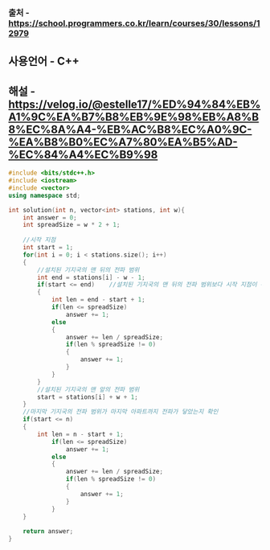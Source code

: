 ### 출처 - https://school.programmers.co.kr/learn/courses/30/lessons/12979
## 사용언어 - C++
## 해설 - https://velog.io/@estelle17/%ED%94%84%EB%A1%9C%EA%B7%B8%EB%9E%98%EB%A8%B8%EC%8A%A4-%EB%AC%B8%EC%A0%9C-%EA%B8%B0%EC%A7%80%EA%B5%AD-%EC%84%A4%EC%B9%98

```cpp
#include <bits/stdc++.h>
#include <iostream>
#include <vector>
using namespace std;

int solution(int n, vector<int> stations, int w){
    int answer = 0;
    int spreadSize = w * 2 + 1;
    
    //시작 지점
    int start = 1;
    for(int i = 0; i < stations.size(); i++)
    {
        //설치된 기지국의 맨 뒤의 전파 범위
        int end = stations[i] - w - 1;
        if(start <= end)    //설치된 기지국의 맨 뒤의 전파 범위보다 시작 지점이 뒤에 있을 경우 기지국 추가 설치
        {
            int len = end - start + 1;
            if(len <= spreadSize)
                answer += 1;
            else
            {
                answer += len / spreadSize;
                if(len % spreadSize != 0)
                {
                    answer += 1;
                }
            }
        }
        //설치된 기지국의 맨 앞의 전파 범위
        start = stations[i] + w + 1;
    }
    //마지막 기지국의 전파 범위가 마지막 아파트까지 전파가 닿았는지 확인
    if(start <= n)
    {
        int len = n - start + 1;
            if(len <= spreadSize)
                answer += 1;
            else
            {
                answer += len / spreadSize;
                if(len % spreadSize != 0)
                {
                    answer += 1;
                }
            }
    }
    
    return answer;
}
```